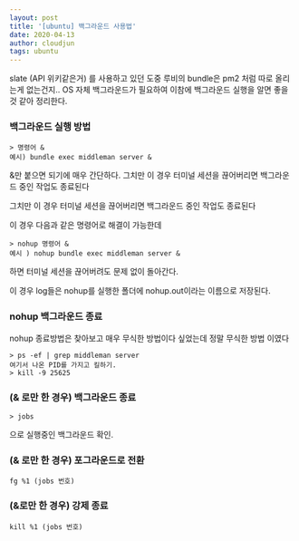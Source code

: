 ```yaml
---
layout: post
title: '[ubuntu] 백그라운드 사용법'
date: 2020-04-13
author: cloudjun
tags: ubuntu
---
```


slate (API 위키같은거) 를 사용하고 있던 도중 루비의 bundle은 pm2 처럼 따로 올리는게 없는건지.. OS 자체 백그라운드가 필요하여 이참에 백그라운드 실행을 알면 좋을 것 같아 정리한다.

### 백그라운드 실행 방법

```
> 명령어 &
예시) bundle exec middleman server &
```

&만 붙으면 되기에 매우 간단하다.
그치만 이 경우 터미널 세션을 끊어버리면 백그라운드 중인 작업도 종료된다

그치만 이 경우 터미널 세션을 끊어버리면 백그라운드 중인 작업도 종료된다

이 경우 다음과 같은 명령어로 해결이 가능한데

```
> nohup 명령어 &
예시 ) nohup bundle exec middleman server &
```

하면 터미널 세션을 끊어버려도 문제 없이 돌아간다.

이 경우 log들은 nohup를 실행한 폴더에 nohup.out이라는 이름으로 저장된다.

### nohup 백그라운드 종료

nohup 종료방법은 찾아보고 매우 무식한 방법이다 싶었는데 정말 무식한 방법 이였다

```
> ps -ef | grep middleman server
여기서 나온 PID를 가지고 킬하기.
> kill -9 25625
```

### (& 로만 한 경우) 백그라운드 종료

```
> jobs
```

으로 실행중인 백그라운드 확인.

### (& 로만 한 경우) 포그라운드로 전환

```
fg %1 (jobs 번호)
```

### (&로만 한 경우) 강제 종료

```
kill %1 (jobs 번호)
```